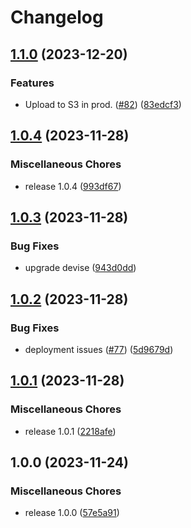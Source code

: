 # Changelog

## [1.1.0](https://github.com/strongqa/demo_web_app/compare/v1.0.4...v1.1.0) (2023-12-20)


### Features

* Upload to S3 in prod. ([#82](https://github.com/strongqa/demo_web_app/issues/82)) ([83edcf3](https://github.com/strongqa/demo_web_app/commit/83edcf3a3ba0eb2488428274f9e7ad19aeb95435))

## [1.0.4](https://github.com/strongqa/demo_web_app/compare/v1.0.3...v1.0.4) (2023-11-28)


### Miscellaneous Chores

* release 1.0.4 ([993df67](https://github.com/strongqa/demo_web_app/commit/993df6719234dcee462d2a995b0c287c488b3e7e))

## [1.0.3](https://github.com/strongqa/demo_web_app/compare/v1.0.2...v1.0.3) (2023-11-28)


### Bug Fixes

* upgrade devise ([943d0dd](https://github.com/strongqa/demo_web_app/commit/943d0dde16be24c68d79a86394e26909d70b5cb7))

## [1.0.2](https://github.com/strongqa/demo_web_app/compare/v1.0.1...v1.0.2) (2023-11-28)


### Bug Fixes

* deployment issues ([#77](https://github.com/strongqa/demo_web_app/issues/77)) ([5d9679d](https://github.com/strongqa/demo_web_app/commit/5d9679d43c248208d7f272df9b5eb1055280ccc3))

## [1.0.1](https://github.com/strongqa/demo_web_app/compare/v1.0.0...v1.0.1) (2023-11-28)


### Miscellaneous Chores

* release 1.0.1 ([2218afe](https://github.com/strongqa/demo_web_app/commit/2218afe337f55bf201f839d4b17363c3b82600e8))

## 1.0.0 (2023-11-24)


### Miscellaneous Chores

* release 1.0.0 ([57e5a91](https://github.com/strongqa/demo_web_app/commit/57e5a91d0907c9014c8ddf59b72163ad7b95a925))
